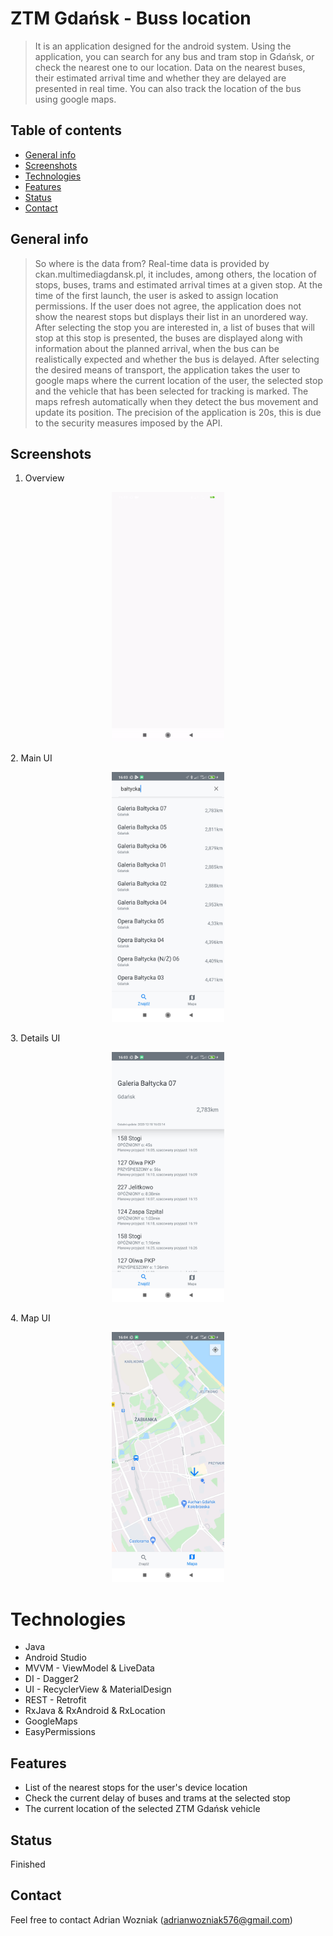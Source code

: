# ZTM Gdańsk - Buss location
>It is an application designed for the android system. Using the application, you can search for any bus and tram stop in Gdańsk, or check the nearest one to our location. Data on the nearest buses, their estimated arrival time and whether they are delayed are presented in real time. You can also track the location of the bus using google maps.


## Table of contents
* [General info](#general-info)
* [Screenshots](#screenshots)
* [Technologies](#technologies)
* [Features](#features)
* [Status](#status)
* [Contact](#contact)



## General info
> So where is the data from? Real-time data is provided by ckan.multimediagdansk.pl, it includes, among others, the location of stops, buses, trams and estimated arrival times at a given stop. At the time of the first launch, the user is asked to assign location permissions. If the user does not agree, the application does not show the nearest stops but displays their list in an unordered way. After selecting the stop you are interested in, a list of buses that will stop at this stop is presented, the buses are displayed along with information about the planned arrival, when the bus can be realistically expected and whether the bus is delayed. After selecting the desired means of transport, the application takes the user to google maps where the current location of the user, the selected stop and the vehicle that has been selected for tracking is marked. The maps refresh automatically when they detect the bus movement and update its position. The precision of the application is 20s, this is due to the security measures imposed by the API.

## Screenshots
1. Overview
<p align="center">
 <img src="./video.gif" data-canonical-src="./video.gif" width="180" height="400" />
</p>
2. Main UI
<p align="center">
 <img src="./ui.jpg" data-canonical-src="./ui.jpg" width="180" height="400" />
</p>
3. Details UI
<p align="center">
 <img src="./details.jpg" data-canonical-src="./details.jpg" width="180" height="400" />
</p>
4. Map UI
<p align="center">
 <img src="./map.jpg" data-canonical-src="./map.jpg" width="180" height="400" />
</p>



# Technologies
* Java
* Android Studio
* MVVM - ViewModel & LiveData
* DI - Dagger2 
* UI - RecyclerView & MaterialDesign
* REST - Retrofit
* RxJava & RxAndroid & RxLocation
* GoogleMaps
* EasyPermissions



## Features
* List of the nearest stops for the user's device location
* Check the current delay of buses and trams at the selected stop
* The current location of the selected ZTM Gdańsk vehicle



## Status
Finished



## Contact
Feel free to contact Adrian Wozniak (adrianwozniak576@gmail.com)


